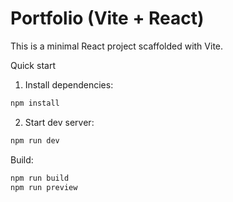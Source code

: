 # Portfolio (Vite + React)

This is a minimal React project scaffolded with Vite.

Quick start

1. Install dependencies:

```bash
npm install
```

2. Start dev server:

```bash
npm run dev
```

Build:

```bash
npm run build
npm run preview
```
